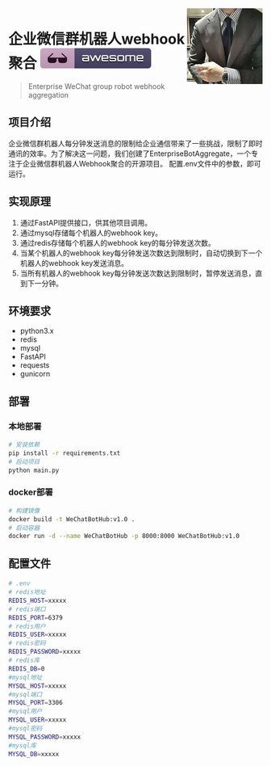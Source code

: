 <img src="42042015.jpg" align="right" />

# 企业微信群机器人webhook聚合  [![Awesome](badge.svg)](#)
> Enterprise WeChat group robot webhook aggregation

## 项目介绍
企业微信群机器人每分钟发送消息的限制给企业通信带来了一些挑战，限制了即时通讯的效率。为了解决这一问题，我们创建了EnterpriseBotAggregate，一个专注于企业微信群机器人Webhook聚合的开源项目。
配置.env文件中的参数，即可运行。


## 实现原理
1. 通过FastAPI提供接口，供其他项目调用。
2. 通过mysql存储每个机器人的webhook key。
3. 通过redis存储每个机器人的webhook key的每分钟发送次数。
4. 当某个机器人的webhook key每分钟发送次数达到限制时，自动切换到下一个机器人的webhook key发送消息。
5. 当所有机器人的webhook key每分钟发送次数达到限制时，暂停发送消息，直到下一分钟。

## 环境要求
- python3.x
- redis
- mysql
- FastAPI
- requests
- gunicorn

## 部署
### 本地部署
```bash
# 安装依赖
pip install -r requirements.txt
# 启动项目
python main.py
```
### docker部署
```bash
# 构建镜像
docker build -t WeChatBotHub:v1.0 .
# 启动容器
docker run -d --name WeChatBotHub -p 8000:8000 WeChatBotHub:v1.0
```

## 配置文件
```bash
# .env
# redis地址
REDIS_HOST=xxxxx
# redis端口
REDIS_PORT=6379
# redis用户
REDIS_USER=xxxxx
# redis密码
REDIS_PASSWORD=xxxxx
# redis库
REDIS_DB=0
#mysql地址
MYSQL_HOST=xxxxx
#mysql端口
MYSQL_PORT=3306
#mysql用户
MYSQL_USER=xxxxx
#mysql密码
MYSQL_PASSWORD=xxxxx
#mysql库
MYSQL_DB=xxxxx